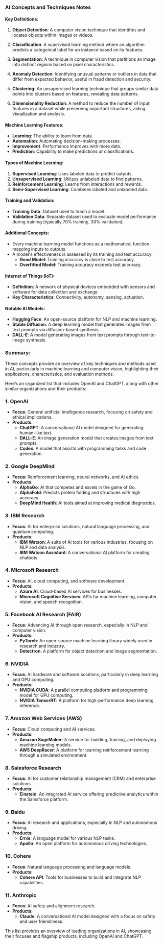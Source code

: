 ### AI Concepts and Techniques Notes

#### Key Definitions:
1. **Object Detection**: A computer vision technique that identifies and locates objects within images or videos.
   
2. **Classification**: A supervised learning method where an algorithm predicts a categorical label for an instance based on its features.

3. **Segmentation**: A technique in computer vision that partitions an image into distinct regions based on pixel characteristics.

4. **Anomaly Detection**: Identifying unusual patterns or outliers in data that differ from expected behavior, useful in fraud detection and security.

5. **Clustering**: An unsupervised learning technique that groups similar data points into clusters based on features, revealing data patterns.

6. **Dimensionality Reduction**: A method to reduce the number of input features in a dataset while preserving important structures, aiding visualization and analysis.

#### Machine Learning Features:
- **Learning**: The ability to learn from data.
- **Automation**: Automating decision-making processes.
- **Improvement**: Performance improves with more data.
- **Prediction**: Capability to make predictions or classifications.

#### Types of Machine Learning:
1. **Supervised Learning**: Uses labeled data to predict outputs.
2. **Unsupervised Learning**: Utilizes unlabeled data to find patterns.
3. **Reinforcement Learning**: Learns from interactions and rewards.
4. **Semi-Supervised Learning**: Combines labeled and unlabeled data.

#### Training and Validation:
- **Training Data**: Dataset used to teach a model.
- **Validation Data**: Separate dataset used to evaluate model performance during training (typically 70% training, 30% validation).

#### Additional Concepts:
- Every machine learning model functions as a mathematical function mapping inputs to outputs.
- A model's effectiveness is assessed by its training and test accuracy:
  - **Good Model**: Training accuracy is close to test accuracy.
  - **Overfitted Model**: Training accuracy exceeds test accuracy.

#### Internet of Things (IoT):
- **Definition**: A network of physical devices embedded with sensors and software for data collection and exchange.
- **Key Characteristics**: Connectivity, autonomy, sensing, actuation.

#### Notable AI Models:
- **Hugging Face**: An open-source platform for NLP and machine learning.
- **Stable Diffusion**: A deep learning model that generates images from text prompts via diffusion-based synthesis.
- **DALL-E**: A model generating images from text prompts through text-to-image synthesis.

### Summary:
These concepts provide an overview of key techniques and methods used in AI, particularly in machine learning and computer vision, highlighting their applications, characteristics, and evaluation methods. 

Here’s an organized list that includes OpenAI and ChatGPT, along with other similar organizations and their products:

### 1. **OpenAI**
   - **Focus**: General artificial intelligence research, focusing on safety and ethical implications.
   - **Products**:
     - **ChatGPT**: A conversational AI model designed for generating human-like text.
     - **DALL-E**: An image generation model that creates images from text prompts.
     - **Codex**: A model that assists with programming tasks and code generation.

### 2. **Google DeepMind**
   - **Focus**: Reinforcement learning, neural networks, and AI ethics.
   - **Products**:
     - **AlphaGo**: AI that competes and excels in the game of Go.
     - **AlphaFold**: Predicts protein folding and structures with high accuracy.
     - **DeepMind Health**: AI tools aimed at improving medical diagnostics.

### 3. **IBM Research**
   - **Focus**: AI for enterprise solutions, natural language processing, and quantum computing.
   - **Products**:
     - **IBM Watson**: A suite of AI tools for various industries, focusing on NLP and data analysis.
     - **IBM Watson Assistant**: A conversational AI platform for creating chatbots.

### 4. **Microsoft Research**
   - **Focus**: AI, cloud computing, and software development.
   - **Products**:
     - **Azure AI**: Cloud-based AI services for businesses.
     - **Microsoft Cognitive Services**: APIs for machine learning, computer vision, and speech recognition.

### 5. **Facebook AI Research (FAIR)**
   - **Focus**: Advancing AI through open research, especially in NLP and computer vision.
   - **Products**:
     - **PyTorch**: An open-source machine learning library widely used in research and industry.
     - **Detectron**: A platform for object detection and image segmentation.

### 6. **NVIDIA**
   - **Focus**: AI hardware and software solutions, particularly in deep learning and GPU computing.
   - **Products**:
     - **NVIDIA CUDA**: A parallel computing platform and programming model for GPU computing.
     - **NVIDIA TensorRT**: A platform for high-performance deep learning inference.

### 7. **Amazon Web Services (AWS)**
   - **Focus**: Cloud computing and AI services.
   - **Products**:
     - **Amazon SageMaker**: A service for building, training, and deploying machine learning models.
     - **AWS DeepRacer**: A platform for learning reinforcement learning through a simulated environment.

### 8. **Salesforce Research**
   - **Focus**: AI for customer relationship management (CRM) and enterprise solutions.
   - **Products**:
     - **Einstein**: An integrated AI service offering predictive analytics within the Salesforce platform.

### 9. **Baidu**
   - **Focus**: AI research and applications, especially in NLP and autonomous driving.
   - **Products**:
     - **Ernie**: A language model for various NLP tasks.
     - **Apollo**: An open platform for autonomous driving technologies.

### 10. **Cohere**
   - **Focus**: Natural language processing and language models.
   - **Products**:
     - **Cohere API**: Tools for businesses to build and integrate NLP capabilities.

### 11. **Anthropic**
   - **Focus**: AI safety and alignment research.
   - **Products**:
     - **Claude**: A conversational AI model designed with a focus on safety and user friendliness.

This list provides an overview of leading organizations in AI, showcasing their focuses and flagship products, including OpenAI and ChatGPT. 

